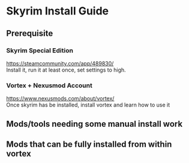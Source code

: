 # Skyrim Install Guide

## Prerequisite

### Skyrim Special Edition        
https://steamcommunity.com/app/489830/             
Install it, run it at least once, set settings to high.

### Vortex + Nexusmod Account
https://www.nexusmods.com/about/vortex/          
Once skyrim has be installed, install vortex and learn how to use it          
           
 ## Mods/tools needing some manual install work
 
 ## Mods that can be fully installed from within vortex
